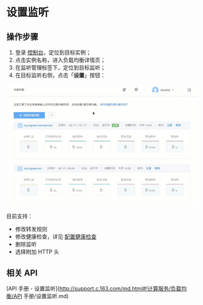 # 设置监听

## 操作步骤

1. 登录 [控制台](https://c.163.com/dashboard#/m/ingress/)，定位到目标实例；
2. 点击实例名称，进入负载均衡详情页；
3. 在监听管理标签下，定位到目标监听；
4. 在目标监听右侧，点击「**设置**」按钮：

![](../../image/管理监听-修改监听.gif)

目前支持：
* 修改转发规则
* 修改健康检查，详见 [配置健康检查](http://support.c.163.com/md.html#!计算服务/负载均衡/使用指南/监听/配置负载均衡健康检查.md)
* 删除监听
* 选择附加 HTTP 头

## 相关 API

[API 手册 - 设置监听](http://support.c.163.com/md.html#!计算服务/负载均衡/API 手册/设置监听.md)